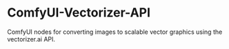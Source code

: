 # ComfyUI-Vectorizer-API
ComfyUI nodes for converting images to scalable vector graphics using the vectorizer.ai API.  
